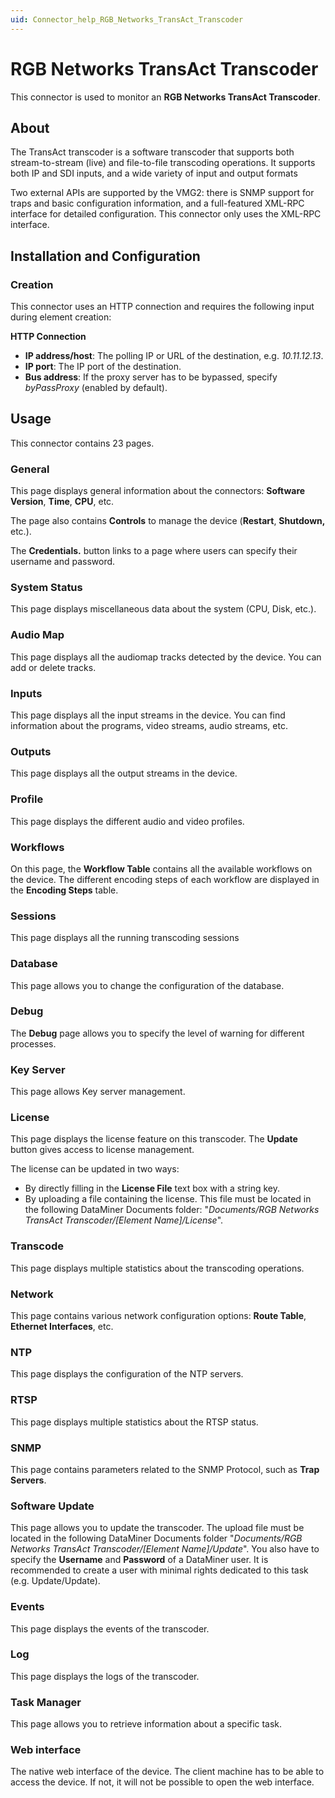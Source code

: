 ```yaml
---
uid: Connector_help_RGB_Networks_TransAct_Transcoder
---
```


# RGB Networks TransAct Transcoder

This connector is used to monitor an **RGB Networks TransAct Transcoder**.

## About

The TransAct transcoder is a software transcoder that supports both stream-to-stream (live) and file-to-file transcoding operations. It supports both IP and SDI inputs, and a wide variety of input and output formats

Two external APIs are supported by the VMG2: there is SNMP support for traps and basic configuration information, and a full-featured XML-RPC interface for detailed configuration. This connector only uses the XML-RPC interface.

## Installation and Configuration

### Creation

This connector uses an HTTP connection and requires the following input during element creation:

**HTTP Connection**

- **IP address/host**: The polling IP or URL of the destination, e.g. *10.11.12.13*.
- **IP port**: The IP port of the destination.
- **Bus address**: If the proxy server has to be bypassed, specify *byPassProxy* (enabled by default).

## Usage

This connector contains 23 pages.

### General

This page displays general information about the connectors: **Software** **Version**, **Time**, **CPU**, etc.

The page also contains **Controls** to manage the device (**Restart**, **Shutdown,** etc.).

The **Credentials.** button links to a page where users can specify their username and password.

### System Status

This page displays miscellaneous data about the system (CPU, Disk, etc.).

### Audio Map

This page displays all the audiomap tracks detected by the device. You can add or delete tracks.

### Inputs

This page displays all the input streams in the device. You can find information about the programs, video streams, audio streams, etc.

### Outputs

This page displays all the output streams in the device.

### Profile

This page displays the different audio and video profiles.

### Workflows

On this page, the **Workflow Table** contains all the available workflows on the device. The different encoding steps of each workflow are displayed in the **Encoding Steps** table.

### Sessions

This page displays all the running transcoding sessions

### Database

This page allows you to change the configuration of the database.

### Debug

The **Debug** page allows you to specify the level of warning for different processes.

### Key Server

This page allows Key server management.

### License

This page displays the license feature on this transcoder. The **Update** button gives access to license management.

The license can be updated in two ways:

- By directly filling in the **License File** text box with a string key.
- By uploading a file containing the license. This file must be located in the following DataMiner Documents folder: "*Documents/RGB Networks TransAct Transcoder/\[Element Name\]/License*".

### Transcode

This page displays multiple statistics about the transcoding operations.

### Network

This page contains various network configuration options: **Route Table**, **Ethernet Interfaces**, etc.

### NTP

This page displays the configuration of the NTP servers.

### RTSP

This page displays multiple statistics about the RTSP status.

### SNMP

This page contains parameters related to the SNMP Protocol, such as **Trap Servers**.

### Software Update

This page allows you to update the transcoder. The upload file must be located in the following DataMiner Documents folder "*Documents/RGB Networks TransAct Transcoder/\[Element Name\]/Update*". You also have to specify the **Username** and **Password** of a DataMiner user. It is recommended to create a user with minimal rights dedicated to this task (e.g. Update/Update).

### Events

This page displays the events of the transcoder.

### Log

This page displays the logs of the transcoder.

### Task Manager

This page allows you to retrieve information about a specific task.

### Web interface

The native web interface of the device. The client machine has to be able to access the device. If not, it will not be possible to open the web interface.
